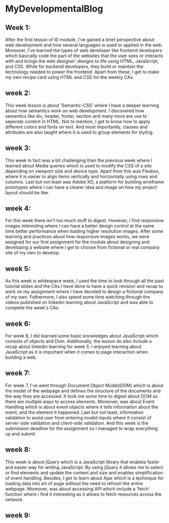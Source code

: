 # MyDevelopmentalBlog

## Week 1:

After the first lesson of ID module, I've gained a brief perspective about web development and how several languages is used or applied in the web. Moreover, I've learned the types of web developer like frontend developers which basically code the part of the websites that the user sees or interacts with and brings the web designer' designs to life using HTML, JavaScript, and CSS. While for backend developers, they build or maintain the technology needed to power the frontend. Apart from these, I get to make my own recipe card using HTML and CSS for the weekly CAs.

## week 2:

This week lesson is about 'Semantic-CSS' where I have a deeper learning about how semantics work on web development. I discovered how semantics like div, header, footer, section and many more are use to seperate content in HTML. Not to mention, I get to know how to apply different colors and fonts on text. And most importantly, classes and attributes are also taught where it is used to group elements for styling.

## week 3:

This week in fact was a bit challenging than the previous week where I learned about Media queries which is used to modify the CSS of a site depending on viewport size and device type. Apart from this was Flexbox, where it is easier to align items vertically and horizontally using rows and columns. Last but not least was Adobe XD, a platform for building wireframe prototypes where I can have a clearer idea and image on how my project layout should be like.

## week 4:

For this week there isn't too much stuff to digest. However, I find responsive images interesting where I can have a better design control at the same time better performance when loading higher resolution images. After some learning and practices about how responsive images works, we were assigned for our first assignment for the module about designing and developing a website where I get to choose from fictional or real company site of my own to develop.

## week 5:

As this week is whitespace week, I used the time to look through all the past tutorial slides and the CAs I have done to have a quick revision and recap to work on my assignment where I have decided to design a fictional company of my own. Futhermore, I also spend some time watching through the videos published on linkedin learning about JavaScript and was able to complete the week's CAs.

## week 6:

For week 6, I did learned some basic knowledges about JavaScript which consists of objects and Dom. Additionally, the lesson do also include a recap about linkedin learning for week 5. I enjoyed learning about JavaScript as it is important when it comes to page interaction when building a web.

## week 7:

For week 7, I've went through Document Object Model(DOM) which is about the model of the webpage and defines the structure of the documents and the way they are accessed. It took me some time to digest about DOM as there are multiple ways to access elements. Moreover, was about Event Handling which is about event objects where it tells information about the event, and the element it happened. Last but not least, information validation to avoid user from entering invalid inputs where it consist of server-side validation and client-side validation. And this week is the submission deadline for the assignment so I managed to wrap everything up and submit.

## week 8:

This week is about jQuery which is a JavaScript library that enables faster and easier way for writing JavaScript. By using jQuery it allows me to select or find elements and update the content and size and enables simplification of event handling. Besides, I got to learn about Ajax which is a technique for loading data into art of page without the need to refresh the entire webpage. Moreover, was about accessing API which include a 'fetch' function where i find it interesting as it allows to fetch resources across the network.

## week 9:
